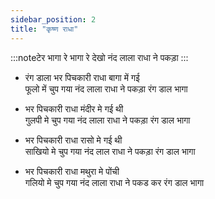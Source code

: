 ```yaml
---
sidebar_position: 2
title: "कृष्ण राधा"
---
```


:::noteटेर
भागा रे भागा रे देखो नंद लाला राधा ने पकड़ा
:::

- रंग डाला भर पिचकारी राधा बागा में गई <br/>
  फूलो में चुप गया नंद लाला राधा ने पकड़ा रंग डाल भागा

- भर पिचकारी राधा मंदीर मे गई थी <br/>
  गुलपी मे चुप गया नंद लाला राधा ने पकड़ा रंग डाल भागा

- भर पिचकारी राधा रासो मे गई थी <br/>
  साखियो मे चुप गया नंद लाल राधा ने पकड़ा रंग डाल भागा

- भर पिचकारी राधा मथुरा मे पोंची <br/>
  गलियो मे चुप गया नंद लाला राधा ने पकड कर रंग डाल भागा
